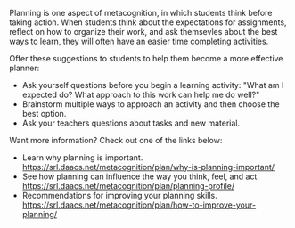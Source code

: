 Planning is one aspect of metacognition, in which students think before taking action. When students think about the expectations for assignments, reflect on how to organize their work, and ask themsevles about the best ways to learn, they will often have an easier time completing activities.

Offer these suggestions to students to help them become a more effective planner:
* Ask yourself questions before you begin a learning activity: "What am I expected do? What approach to this work can help me do well?"
* Brainstorm multiple ways to approach an activity and then choose the best option.
* Ask your teachers questions about tasks and new material.

Want more information? Check out one of the links below:
* Learn why planning is important. https://srl.daacs.net/metacognition/plan/why-is-planning-important/
* See how planning can influence the way you think, feel, and act. https://srl.daacs.net/metacognition/plan/planning-profile/
* Recommendations for improving your planning skills. https://srl.daacs.net/metacognition/plan/how-to-improve-your-planning/
